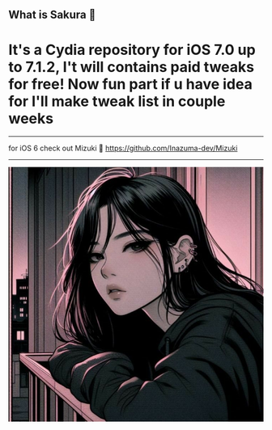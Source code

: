## What is Sakura 🌸

# It's a Cydia repository for iOS 7.0 up to 7.1.2, I't will contains paid tweaks for free! Now fun part if u have idea for I'll make tweak list in couple weeks

---
for iOS 6 check out Mizuki 💠 
https://github.com/Inazuma-dev/Mizuki

---
![CydiaIcon](Icons/CydiaIcon.png)
